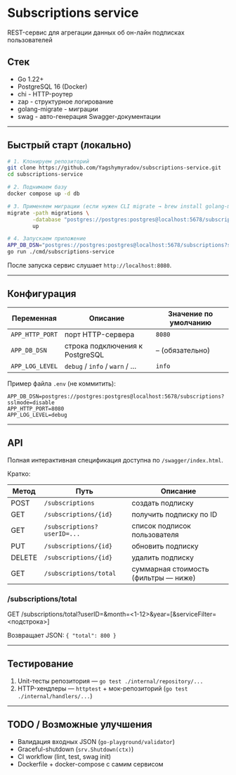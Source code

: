 # Subscriptions service

REST-сервис для агрегации данных об он-лайн подписках пользователей

## Стек
- Go 1.22+
- PostgreSQL 16 (Docker)
- chi - HTTP-роутер
- zap - структурное логирование
- golang-migrate - миграции
- swag - авто-генерация Swagger-документации

---

## Быстрый старт (локально)

```bash
# 1. Клонируем репозиторий
git clone https://github.com/Yagshymyradov/subscriptions-service.git
cd subscriptions-service

# 2. Поднимаем базу
docker compose up -d db

# 3. Применяем миграции (если нужен CLI migrate → brew install golang-migrate)
migrate -path migrations \
        -database "postgres://postgres:postgres@localhost:5678/subscriptions?sslmode=disable" \
        up

# 4. Запускаем приложение
APP_DB_DSN="postgres://postgres:postgres@localhost:5678/subscriptions?sslmode=disable" \
go run ./cmd/subscriptions-service
```

После запуска сервис слушает `http://localhost:8080`.

---

## Конфигурация

| Переменная          | Описание                          | Значение по умолчанию |
| ------------------- | --------------------------------- | --------------------- |
| `APP_HTTP_PORT`     | порт HTTP-сервера                 | `8080`                |
| `APP_DB_DSN`        | строка подключения к PostgreSQL   | – (обязательно)       |
| `APP_LOG_LEVEL`     | `debug` / `info` / `warn` / …     | `info`                |

Пример файла `.env` (не коммитить):

```env
APP_DB_DSN=postgres://postgres:postgres@localhost:5678/subscriptions?sslmode=disable
APP_HTTP_PORT=8080
APP_LOG_LEVEL=debug
```

---

## API

Полная интерактивная спецификация доступна по `/swagger/index.html`.

Кратко:

| Метод | Путь                            | Описание                              |
| ----- | ------------------------------  | ------------------------------------- |
| POST  | `/subscriptions`               | создать подписку                      |
| GET   | `/subscriptions/{id}`          | получить подписку по ID               |
| GET   | `/subscriptions?userID=...`    | список подписок пользователя          |
| PUT   | `/subscriptions/{id}`          | обновить подписку                     |
| DELETE| `/subscriptions/{id}`          | удалить подписку                      |
| GET   | `/subscriptions/total`         | суммарная стоимость (фильтры — ниже)  |

### /subscriptions/total

GET /subscriptions/total?userID=<uuid>&month=<1-12>&year=<YYYY>[&serviceFilter=<подстрока>]

Возвращает JSON: `{ "total": 800 }`

---

## Тестирование

1. Unit-тесты репозитория — `go test ./internal/repository/...`  
2. HTTP-хендлеры — `httptest` + мок-репозиторий (`go test ./internal/handlers/...`)

---

## TODO / Возможные улучшения

- Валидация входных JSON (`go-playground/validator`)  
- Graceful-shutdown (`srv.Shutdown(ctx)`)  
- CI workflow (lint, test, swag init)  
- Dockerfile + docker-compose с самим сервисом